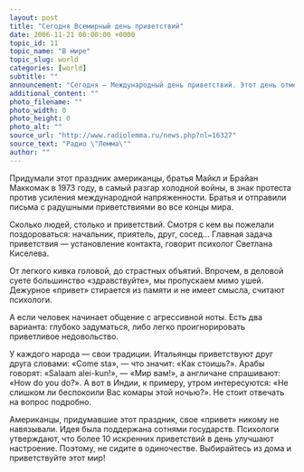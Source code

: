 ```yaml
---
layout: post
title: "Сегодня Всемирный день приветствий"
date: 2006-11-21 00:00:00 +0000
topic_id: 11
topic_name: "В мире"
topic_slug: world
categories: [world]
subtitle: ""
announcement: "Сегодня — Международный день приветствий. Этот день отмечается более чем в 140 странах мира. В этот день принято приветствовать и знакомых, и незнакомых."
additional_content: ""
photo_filename: ""
photo_width: 0
photo_height: 0
photo_alt: ""
source_url: "http://www.radiolemma.ru/news.php?nl=16327"
source_text: "Радио \"Лемма\""
author: ""
---
```

Придумали этот праздник американцы, братья Майкл и Брайан Маккомак в 1973 году, в самый разгар холодной войны, в знак протеста против усиления международной напряженности. Братья и отправили письма с радушными приветствиями во все концы мира.

Сколько людей, столько и приветствий. Смотря с кем вы пожелали поздороваться: начальник, приятель, друг, сосед… Главная задача приветствия — установление контакта, говорит психолог Светлана Киселева.

От легкого кивка головой, до страстных объятий. Впрочем, в деловой суете большинство «здравствуйте», мы пропускаем мимо ушей. Дежурное «привет» стирается из памяти и не имеет смысла, считают психологи.

А если человек начинает общение с агрессивной ноты. Есть два варианта: глубоко задуматься, либо легко проигнорировать приветливое недовольство.

У каждого народа — свои традиции. Итальянцы приветствуют друг друга словами: «Come sta», — что значит: «Как стоишь?». Арабы говорят: «Salaam alei-kun!», — «Мир вам!», а англичане спрашивают: «How do you do?». А вот в Индии, к примеру, утром интересуются: «Не слишком ли беспокоили Вас комары этой ночью?». Не стоит отвечать на вопрос подробно.

Американцы, придумавшие этот праздник, свое «привет» никому не навязывали. Идея была поддержана сотнями государств. Психологи утверждают, что более 10 искренних приветствий в день улучшают настроение. Поэтому, не сидите в одиночестве. Выбирайтесь из дома и приветствуйте этот мир!
